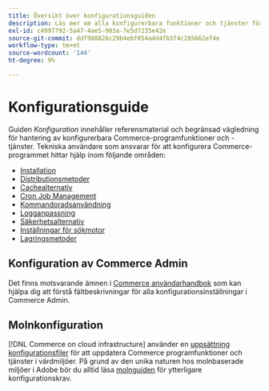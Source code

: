 ```yaml
---
title: Översikt över konfigurationsguiden
description: Läs mer om alla konfigurerbara funktioner och tjänster för ditt Adobe Commerce-program.
exl-id: c4997792-5a47-4ae5-903a-7e5d7235e42e
source-git-commit: ddf988826c29b4ebf054a4d4fb5f4c285662ef4e
workflow-type: tm+mt
source-wordcount: '144'
ht-degree: 9%

---
```


# Konfigurationsguide

Guiden _Konfiguration_ innehåller referensmaterial och begränsad vägledning för hantering av konfigurerbara Commerce-programfunktioner och -tjänster. Tekniska användare som ansvarar för att konfigurera Commerce-programmet hittar hjälp inom följande områden:

- [Installation](../configuration/bootstrap/initialization.md)
- [Distributionsmetoder](../configuration/deployment/overview.md)
- [Cachealternativ](../configuration/cache/caching-overview.md)
- [Cron Job Management](../configuration/cron/custom-cron.md)
- [Kommandoradsanvändning](../configuration/cli/config-cli.md)
- [Logganpassning](../configuration/logs/custom-logging.md)
- [Säkerhetsalternativ](../configuration/security/overview.md)
- [Inställningar för sökmotor](../configuration/search/configure-search-engine.md)
- [Lagringsmetoder](../configuration/storage/memcached.md)

## Konfiguration av Commerce Admin

Det finns motsvarande ämnen i [Commerce användarhandbok](https://docs.magento.com/user-guide/stores/configuration.html) som kan hjälpa dig att förstå fältbeskrivningar för alla konfigurationsinställningar i Commerce Admin.

## Molnkonfiguration

[!DNL Commerce on cloud infrastructure] använder en [uppsättning konfigurationsfiler](https://experienceleague.adobe.com/docs/commerce-cloud-service/user-guide/configure/overview.html) för att uppdatera Commerce programfunktioner och tjänster i värdmiljöer. På grund av den unika naturen hos molnbaserade miljöer i Adobe bör du alltid läsa [molnguiden](https://experienceleague.adobe.com/docs/commerce-cloud-service/user-guide/overview.html) för ytterligare konfigurationskrav.
